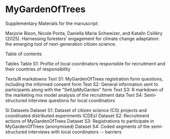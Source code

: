 # MyGardenOfTrees
Supplementary Materials for the manuscript:

Marjorie Bison, Nicole Ponta, Daniella Maria Schweizer, and Katalin Csilléry (2025). Harnessing foresters’ engagement for climate change adaptation: the emerging tool of next-generation citizen science. 

Table of contents

Tables
Table S1: Profile of local coordinators responsible for recruitment and their countries of responsibility

Texts/R markdowns
Text S1: MyGardenOfTrees registration form questions, including the informed consent form
Text S2: General information sent to participants along with the "SetUpMyGarden" form
Text S3: R markdown of the marketing mix model analysis of the recruitment data
Text S4: Semi-structured interview questions for local coordinators

SI Datasets
Dataset S1: Dataset of citizen science (CS) projects and coordinated distributed experiments (CDEs)
Dataset S2: Recruitment actions of MyGardenOfTrees
Dataset S3: Registrations to participate in MyGardenOfTrees (anonymised)
Dataset S4: Coded segments of the semi-structured interviews with local coordinators -- barriers
